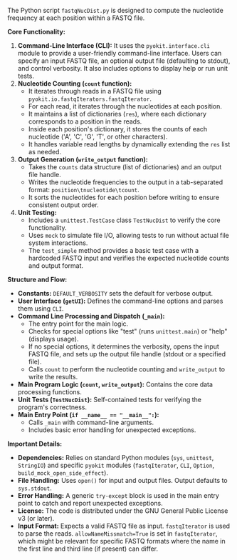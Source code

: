 The Python script `fastqNucDist.py` is designed to compute the nucleotide frequency at each position within a FASTQ file.

**Core Functionality:**

1.  **Command-Line Interface (CLI):** It uses the `pyokit.interface.cli` module to provide a user-friendly command-line interface. Users can specify an input FASTQ file, an optional output file (defaulting to stdout), and control verbosity. It also includes options to display help or run unit tests.
2.  **Nucleotide Counting (`count` function):**
    *   It iterates through reads in a FASTQ file using `pyokit.io.fastqIterators.fastqIterator`.
    *   For each read, it iterates through the nucleotides at each position.
    *   It maintains a list of dictionaries (`res`), where each dictionary corresponds to a position in the reads.
    *   Inside each position's dictionary, it stores the counts of each nucleotide ('A', 'C', 'G', 'T', or other characters).
    *   It handles variable read lengths by dynamically extending the `res` list as needed.
3.  **Output Generation (`write_output` function):**
    *   Takes the `counts` data structure (list of dictionaries) and an output file handle.
    *   Writes the nucleotide frequencies to the output in a tab-separated format: `position\tnucleotide\tcount`.
    *   It sorts the nucleotides for each position before writing to ensure consistent output order.
4.  **Unit Testing:**
    *   Includes a `unittest.TestCase` class `TestNucDist` to verify the core functionality.
    *   Uses `mock` to simulate file I/O, allowing tests to run without actual file system interactions.
    *   The `test_simple` method provides a basic test case with a hardcoded FASTQ input and verifies the expected nucleotide counts and output format.

**Structure and Flow:**

*   **Constants:** `DEFAULT_VERBOSITY` sets the default for verbose output.
*   **User Interface (`getUI`):** Defines the command-line options and parses them using `CLI`.
*   **Command Line Processing and Dispatch (`_main`):**
    *   The entry point for the main logic.
    *   Checks for special options like "test" (runs `unittest.main`) or "help" (displays usage).
    *   If no special options, it determines the verbosity, opens the input FASTQ file, and sets up the output file handle (stdout or a specified file).
    *   Calls `count` to perform the nucleotide counting and `write_output` to write the results.
*   **Main Program Logic (`count`, `write_output`):** Contains the core data processing functions.
*   **Unit Tests (`TestNucDist`):** Self-contained tests for verifying the program's correctness.
*   **Main Entry Point (`if __name__ == "__main__":`):**
    *   Calls `_main` with command-line arguments.
    *   Includes basic error handling for unexpected exceptions.

**Important Details:**

*   **Dependencies:** Relies on standard Python modules (`sys`, `unittest`, `StringIO`) and specific `pyokit` modules (`fastqIterator`, `CLI`, `Option`, `build_mock_open_side_effect`).
*   **File Handling:** Uses `open()` for input and output files. Output defaults to `sys.stdout`.
*   **Error Handling:** A generic `try-except` block is used in the main entry point to catch and report unexpected exceptions.
*   **License:** The code is distributed under the GNU General Public License v3 (or later).
*   **Input Format:** Expects a valid FASTQ file as input. `fastqIterator` is used to parse the reads. `allowNameMissmatch=True` is set in `fastqIterator`, which might be relevant for specific FASTQ formats where the name in the first line and third line (if present) can differ.